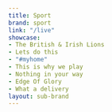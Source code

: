 ```yaml
---
title: Sport
brand: sport
link: "/live"
showcase:
- The British & Irish Lions
- Lets do this
- "#myhome"
- This is why we play
- Nothing in your way
- Edge Of Glory
- What a delivery
layout: sub-brand
---
```


